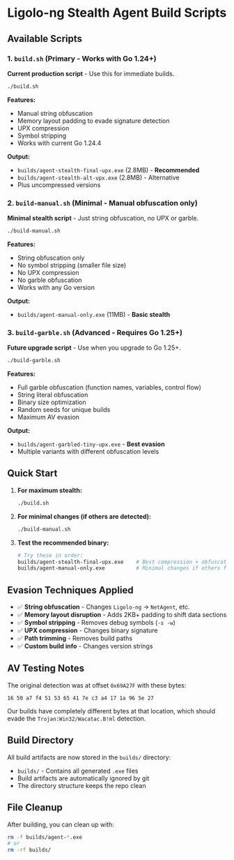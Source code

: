# Ligolo-ng Stealth Agent Build Scripts

## Available Scripts

### 1. `build.sh` (Primary - Works with Go 1.24+)
**Current production script** - Use this for immediate builds.

```bash
./build.sh
```

**Features:**
- Manual string obfuscation
- Memory layout padding to evade signature detection
- UPX compression
- Symbol stripping
- Works with current Go 1.24.4

**Output:**
- `builds/agent-stealth-final-upx.exe` (2.8MB) - **Recommended**
- `builds/agent-stealth-alt-upx.exe` (2.8MB) - Alternative
- Plus uncompressed versions

### 2. `build-manual.sh` (Minimal - Manual obfuscation only)
**Minimal stealth script** - Just string obfuscation, no UPX or garble.

```bash
./build-manual.sh
```

**Features:**
- String obfuscation only
- No symbol stripping (smaller file size)
- No UPX compression
- No garble obfuscation
- Works with any Go version

**Output:**
- `builds/agent-manual-only.exe` (11MB) - **Basic stealth**

### 3. `build-garble.sh` (Advanced - Requires Go 1.25+)
**Future upgrade script** - Use when you upgrade to Go 1.25+.

```bash
./build-garble.sh
```

**Features:**
- Full garble obfuscation (function names, variables, control flow)
- String literal obfuscation
- Binary size optimization
- Random seeds for unique builds
- Maximum AV evasion

**Output:**
- `builds/agent-garbled-tiny-upx.exe` - **Best evasion**
- Multiple variants with different obfuscation levels

## Quick Start

1. **For maximum stealth:**
   ```bash
   ./build.sh
   ```

2. **For minimal changes (if others are detected):**
   ```bash
   ./build-manual.sh
   ```

3. **Test the recommended binary:**
   ```bash
   # Try these in order:
   builds/agent-stealth-final-upx.exe    # Best compression + obfuscation
   builds/agent-manual-only.exe          # Minimal changes if others fail
   ```

## Evasion Techniques Applied

- ✅ **String obfuscation** - Changes `Ligolo-ng` → `NetAgent`, etc.
- ✅ **Memory layout disruption** - Adds 2KB+ padding to shift data sections
- ✅ **Symbol stripping** - Removes debug symbols (`-s -w`)
- ✅ **UPX compression** - Changes binary signature
- ✅ **Path trimming** - Removes build paths
- ✅ **Custom build info** - Changes version strings

## AV Testing Notes

The original detection was at offset `0x69A27F` with these bytes:
```
16 50 a7 f4 51 53 65 41 7e c3 a4 17 1a 96 5e 27
```

Our builds have completely different bytes at that location, which should evade the `Trojan:Win32/Wacatac.B!ml` detection.

## Build Directory

All build artifacts are now stored in the `builds/` directory:
- `builds/` - Contains all generated `.exe` files
- Build artifacts are automatically ignored by git
- The directory structure keeps the repo clean

## File Cleanup

After building, you can clean up with:
```bash
rm -f builds/agent-*.exe
# or
rm -rf builds/
```